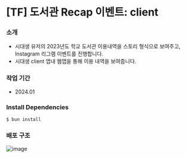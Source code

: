 # [TF] 도서관 Recap 이벤트: client

### 소개
- 시대생 유저의 2023년도 학교 도서관 이용내역을 스토리 형식으로 보여주고, Instagram 리그램 이벤트를 진행합니다.
- 시대생 client 앱내 웹앱을 통해 이용 내역을 보여줍니다.

### 작업 기간
- 2024.01

### Install Dependencies
```shell
$ bun install
```

### 배포 구조
![image](https://github.com/uoslife/library-recap/assets/76601773/1e29f52f-7ddb-4147-9def-4cfb4ffced90)
